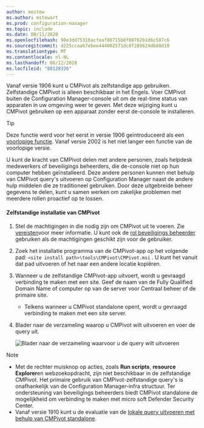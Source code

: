 ```yaml
---
author: mestew
ms.author: mstewart
ms.prod: configuration-manager
ms.topic: include
ms.date: 08/11/2020
ms.openlocfilehash: 98e3dd75316acfeaf88715b8f80762b1d6c587c6
ms.sourcegitcommit: d225ccaa67ebee444002571dc8f289624db80d10
ms.translationtype: MT
ms.contentlocale: nl-NL
ms.lasthandoff: 08/12/2020
ms.locfileid: "88128326"
---
```

<!--This file is shared by the cmpivot.md file and the cmpivot-changes.md file and contains information on how to run CMPivot standalone. H2s or HJ3s are determined by the article for which the include file is used.-->
<!--3555890, 4619340, 4683130 -->

Vanaf versie 1906 kunt u CMPivot als zelfstandige app gebruiken. Zelfstandige CMPivot is alleen beschikbaar in het Engels. Voer CMPivot buiten de Configuration Manager-console uit om de real-time status van apparaten in uw omgeving weer te geven. Met deze wijziging kunt u CMPivot gebruiken op een apparaat zonder eerst de-console te installeren.

> [!Tip]  
> Deze functie werd voor het eerst in versie 1906 geïntroduceerd als een [voorlopige functie](../pre-release-features.md). Vanaf versie 2002 is het niet langer een functie van de voorlopige versie.  

U kunt de kracht van CMPivot delen met andere personen, zoals helpdesk medewerkers of beveiligings beheerders, die de-console niet op hun computer hebben geïnstalleerd. Deze andere personen kunnen met behulp van CMPivot query's uitvoeren op Configuration Manager naast de andere hulp middelen die ze traditioneel gebruiken. Door deze uitgebreide beheer gegevens te delen, kunt u samen werken om zakelijke problemen met meerdere rollen proactief op te lossen.

#### <a name="install-cmpivot-standalone"></a>Zelfstandige installatie van CMPivot

1. Stel de machtigingen in die nodig zijn om CMPivot uit te voeren. Zie [vereisten](../cmpivot.md#prerequisites)voor meer informatie. U kunt ook de [rol beveiligings beheerder](../cmpivot-changes.md#bkmk_cmpivot_secadmin1906) gebruiken als de machtigingen geschikt zijn voor de gebruiker.
2. Zoek het installatie programma van de CMPivot-app op het volgende pad: `<site install path>\tools\CMPivot\CMPivot.msi` . U kunt het vanuit dat pad uitvoeren of het naar een andere locatie kopiëren.
3. Wanneer u de zelfstandige CMPivot-app uitvoert, wordt u gevraagd verbinding te maken met een site. Geef de naam van de Fully Qualified Domain Name of computer op van de server voor Centraal beheer of de primaire site.
   - Telkens wanneer u CMPivot standalone opent, wordt u gevraagd verbinding te maken met een site server.
4. Blader naar de verzameling waarop u CMPivot wilt uitvoeren en voer de query uit.

   ![Blader naar de verzameling waarvoor u de query wilt uitvoeren](../media/3555890-cmpivot-standalone-browse-collection.png)

> [!NOTE]
> - Met de rechter muisknop op acties, zoals **Run scripts**, **resource Explorer**en webzoekopdracht, zijn niet beschikbaar in de zelfstandige CMPivot. Het primaire gebruik van CMPivot-zelfstandige query's is onafhankelijk van de Configuration Manager-infra structuur. Ter ondersteuning van beveiligings beheerders biedt CMPivot standalone de mogelijkheid om verbinding te maken met micro soft Defender Security Center. <!--5605358-->
> - Vanaf versie 1910 kunt u de evaluatie van de [lokale query uitvoeren met behulp van CMPivot standalone](../cmpivot-changes.md#bkmk_local-eval). <!--3197353--> 